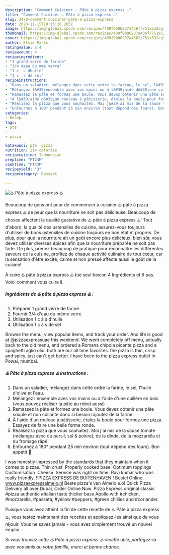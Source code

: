 ```yaml
---
description: "Comment Cuisiner ♨️ Pâte à pizza express ♨️"
title: "Comment Cuisiner ♨️ Pâte à pizza express ♨️"
slug: 3470-comment-cuisiner-pate-a-pizza-express
date: 2020-11-15T18:15:26.203Z
image: https://img-global.cpcdn.com/recipes/409f9b06237a436f/751x532cq70/♨️-pate-a-pizza-express-♨️-photo-principale-de-la-recette.jpg
thumbnail: https://img-global.cpcdn.com/recipes/409f9b06237a436f/751x532cq70/♨️-pate-a-pizza-express-♨️-photo-principale-de-la-recette.jpg
cover: https://img-global.cpcdn.com/recipes/409f9b06237a436f/751x532cq70/♨️-pate-a-pizza-express-♨️-photo-principale-de-la-recette.jpg
author: Elsie Parks
ratingvalue: 3.4
reviewcount: 4
recipeingredient:
- "1 grand verre de farine"
- "3/4 deau du mme verre"
- "1 c  s dhuile"
- "1 c  s de sel"
recipeinstructions:
- "Dans un saladier, mélangez dans cette ordre la farine, le sel, l&#39;huile d&#39;olive et l&#39;eau."
- "Mélangez l&#39;ensemble avec vos mains ou à l&#39;aide d&#39;une cuillère en bois (vous pouvez réaliser la pâte au robot aussi)"
- "Ramassez la pâte et formez une boule. Vous devez obtenir une pâte souple et non collante donc si besoin rajoutez de la farine."
- "À l&#39;aide d&#39;un rouleau à pâtisserie, étalez la boule pour formez une pizza. Essayez de faire une belle forme ronde."
- "Réalisez la pizza que vous souhaitez. Moi j&#39;ai mis de la sauce tomate (mélangez avec du persil, sel &amp; poivre), de la dinde, de la mozzarella et du fromage râpé."
- "Enfournez à 180° pendant 25 min environ (tout dépend des fours). Bon appétit 🌹"
categories:
- Resep
tags:
- pte
- 
- pizza

katakunci: pte  pizza 
nutrition: 214 calories
recipecuisine: Indonesian
preptime: "PT24M"
cooktime: "PT43M"
recipeyield: "3"
recipecategory: Dessert

---
```



![♨️ Pâte à pizza express ♨️](https://img-global.cpcdn.com/recipes/409f9b06237a436f/751x532cq70/♨️-pate-a-pizza-express-♨️-photo-principale-de-la-recette.jpg)

Beaucoup de gens ont peur de commencer à cuisiner ♨️ pâte à pizza express ♨️ de peur que la nourriture ne soit pas délicieuse. Beaucoup de choses affectent la qualité gustative de ♨️ pâte à pizza express ♨️! Tout d'abord, la qualité des ustensiles de cuisine, assurez-vous toujours d'utiliser de bons ustensiles de cuisine toujours en bon état et propres. De plus, pour que la nourriture ait un goût encore plus délicieux, bien sûr, vous devez utiliser diverses épices afin que la nourriture préparée ne soit pas fade. De plus, prenez beaucoup de pratique pour reconnaître les différentes saveurs de la cuisine, profitez de chaque activité culinaire de tout cœur, car la sensation d'être excité, calme et non pressé affecte aussi le goût de la cuisine!

<!--inarticleads1-->

À cuire ♨️ pâte à pizza express ♨️ tue seul besion 4 Ingrédients et 6 pas. Voici comment vous cuire il.

##### Ingrédients de ♨️ pâte à pizza express ♨️ :

1. Préparer 1 grand verre de farine
1. Fournir 3/4 d&#39;eau du même verre
1. Utilisation 1 c à s d&#39;huile
1. Utilisation 1 c à s de sel


Browse the menu, view popular items, and track your order. And life is good at @pizzaexpressuae this weekend. We went completely off menu, actually back to the old menu, and ordered a Romana chipola picante pizza and a spaghetti aglio olio. both are our all time favorites. the pizza is thin, crisp and spicy. just can&#39;t get better. I have been to the pizza express outlet in Powai, mumbai. 

<!--inarticleads2-->

##### ♨️ Pâte à pizza express ♨️ instructions :

1. Dans un saladier, mélangez dans cette ordre la farine, le sel, l&#39;huile d&#39;olive et l&#39;eau.
1. Mélangez l&#39;ensemble avec vos mains ou à l&#39;aide d&#39;une cuillère en bois (vous pouvez réaliser la pâte au robot aussi)
1. Ramassez la pâte et formez une boule. Vous devez obtenir une pâte souple et non collante donc si besoin rajoutez de la farine.
1. À l&#39;aide d&#39;un rouleau à pâtisserie, étalez la boule pour formez une pizza. Essayez de faire une belle forme ronde.
1. Réalisez la pizza que vous souhaitez. Moi j&#39;ai mis de la sauce tomate (mélangez avec du persil, sel &amp; poivre), de la dinde, de la mozzarella et du fromage râpé.
1. Enfournez à 180° pendant 25 min environ (tout dépend des fours). Bon appétit 🌹


I was honestly impressed by the standards that they maintain when it comes to pizzas. Thin crust ️ Properly cooked base ️ Optimum toppings ️ Customisation ️ Cheese ️ Service was right on time. Ravi kumar who was really friendly. ‼️PIZZA EXPRESS DE BUITENHAVEN‼️ Bestel Online: www.pizzaexpressalmelo.nl Beste pizza&#39;s van Almelo e.o! Quick Pizza Delivery all over Dubai, Order Online Now. Pizza Express original classic #pizza authentic #italian taste thicker base Apollo with #chicken, #mozzarella, #passata, #yellow #peppers, #green chillies and #coriander. 

<!--inarticleads1-->

<p>
Puisque vous avez atteint la fin de cette recette de ♨️ Pâte à pizza express ♨️, vous testez maintenant des recettes et appliquez-les ainsi que de vous réjouir. Vous ne savez jamais - vous avez simplement trouvé un nouvel emploi.
</p>

<p>
<i>Si vous trouvez cette ♨️ Pâte à pizza express ♨️ recette utile, partagez-la avec vos amis ou votre famille, merci et bonne chance.</i>
</p>
